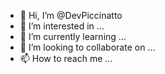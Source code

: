 - 👋 Hi, I’m @DevPiccinatto
- 👀 I’m interested in ...
- 🌱 I’m currently learning ...
- 💞️ I’m looking to collaborate on ...
- 📫 How to reach me ...

<!---
DevPiccinatto/DevPiccinatto is a ✨ special ✨ repository because its `README.md` (this file) appears on your GitHub profile.
You can click the Preview link to take a look at your changes.
--->
